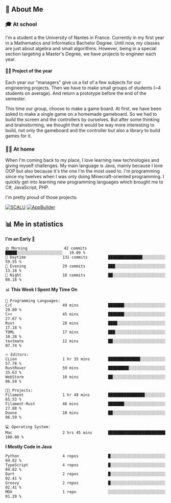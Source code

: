 ## 👀 About Me

### 🎓 At school

I'm a student a the University of Nantes in France. Currently in my first year in a Mathematics and Informatics Bachelor Degree. Until now, my classes are just about algebra and small algorithms. However, being in a special section targeting a Master's Degree, we have projects to engineer each year. 

#### 🔧🔬 Project of the year

Each year our "managers" give us a list of a few subjects for our engineering projects. Then we have to make small groups of students (~4 students on average). And return a prototype before the end of the semester.

This time our group, choose to make a game board. At first, we have been asked to make a single game on a homemade gameboard. So we had to build the screen and the controllers by ourselves. 
But after some thinking and brainstorming, we thought that it would be way more interesting to build, not only the gameboard and the controller but also a library to build games for it.

### 👨‍💻 At home

When I'm coming back to my place, I love learning new technologies and giving myself challenges. My main language is Java, mainly because I love OOP but also because it's the one I'm the most used to. I'm programming since my twelves when I was only doing Minecraft-oriented programming.  I quickly get into learning new programming languages which brought me to C#, JavaScript, PHP. 

I'm pretty proud of those projects:

[![SCALU](https://github-readme-stats.vercel.app/api/pin?username=renardfute&repo=SCALU)](https://github.com/renardfute/scalu)
[![AppBuilder](https://github-readme-stats.vercel.app/api/pin?username=pulsedev2&repo=AppBuilder)](https://github.com/pulsedev2/AppBuilder)

## 📊 Me in statistics
<!--START_SECTION:waka-->
**I'm an Early 🐤** 

```text
🌞 Morning                42 commits          █████░░░░░░░░░░░░░░░░░░░░   19.09 % 
🌆 Daytime                131 commits         ███████████████░░░░░░░░░░   59.55 % 
🌃 Evening                29 commits          ███░░░░░░░░░░░░░░░░░░░░░░   13.18 % 
🌙 Night                  18 commits          ██░░░░░░░░░░░░░░░░░░░░░░░   08.18 % 
```


📊 **This Week I Spent My Time On** 

```text
💬 Programming Languages: 
C/C                      49 mins             ███████░░░░░░░░░░░░░░░░░░   29.80 % 
C++                      45 mins             ███████░░░░░░░░░░░░░░░░░░   27.67 % 
Rust                     28 mins             ████░░░░░░░░░░░░░░░░░░░░░   17.18 % 
TOML                     17 mins             ███░░░░░░░░░░░░░░░░░░░░░░   10.28 % 
textmate                 12 mins             ██░░░░░░░░░░░░░░░░░░░░░░░   07.74 % 

🔥 Editors: 
CLion                    1 hr 35 mins        ██████████████░░░░░░░░░░░   57.78 % 
RustRover                59 mins             █████████░░░░░░░░░░░░░░░░   35.63 % 
WebStorm                 10 mins             ██░░░░░░░░░░░░░░░░░░░░░░░   06.59 % 

🐱‍💻 Projects: 
Filament                 1 hr 48 mins        ████████████████░░░░░░░░░   65.53 % 
Filament-Rust            46 mins             ███████░░░░░░░░░░░░░░░░░░   27.88 % 
Doone                    10 mins             ██░░░░░░░░░░░░░░░░░░░░░░░   06.59 % 

💻 Operating System: 
Mac                      2 hrs 45 mins       █████████████████████████   100.00 % 
```

**I Mostly Code in Java** 

```text
Python                   4 repos             █░░░░░░░░░░░░░░░░░░░░░░░░   04.82 % 
TypeScript               4 repos             █░░░░░░░░░░░░░░░░░░░░░░░░   04.82 % 
Dart                     2 repos             █░░░░░░░░░░░░░░░░░░░░░░░░   02.41 % 
Groovy                   2 repos             █░░░░░░░░░░░░░░░░░░░░░░░░   02.41 % 
MDX                      1 repo              ░░░░░░░░░░░░░░░░░░░░░░░░░   01.20 % 
```




<!--END_SECTION:waka-->
